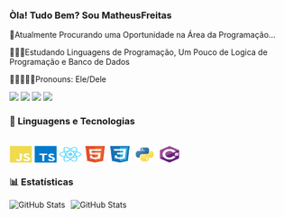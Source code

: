  ###  Òla! Tudo Bem? Sou MatheusFreitas

👷Atualmente Procurando uma Oportunidade na Área da Programação...

👨🏾‍🎓Estudando Linguagens de Programação, Um Pouco de Logica de Programação e Banco de Dados

👦🏾👱🏾‍♀️Pronouns: Ele/Dele
<p>
<div> 
  <a href="mailto:matheus.souza.freitas29@gmail.com"><img src="https://img.shields.io/badge/-Gmail-%23333?style=for-the-badge&logo=gmail&logoColor=red" target="_blank"></a>
  <a href="https://www.instagram.com/eae.theus0190/" target="_blank"><img src="https://img.shields.io/badge/-Instagram-%23E4405F?style=for-the-badge&logo=instagram&logoColor=white" target="_blank"></a>
 <a href="" target="_blank"><img src="https://img.shields.io/badge/Discord-7289DA?style=for-the-badge&logo=discord&logoColor=white" target="_blank"></a> 
  <a href="https://www.linkedin.com/in/matheus-souza-5a18a5236" target="_blank"><img src="https://img.shields.io/badge/-LinkedIn-%230077B5?style=for-the-badge&logo=linkedin&logoColor=white" target="_blank"></a> 
 </p>
  
  ### 🤖 Linguagens e Tecnologias
</div>
<div style="display: inline_block"><br>
  <img align="center" alt="Rafa-Js" height="30" width="40" src="https://raw.githubusercontent.com/devicons/devicon/master/icons/javascript/javascript-plain.svg">
  <img align="center" alt="Rafa-Ts" height="30" width="40" src="https://raw.githubusercontent.com/devicons/devicon/master/icons/typescript/typescript-plain.svg">
  <img align="center" alt="Rafa-React" height="30" width="40" src="https://raw.githubusercontent.com/devicons/devicon/master/icons/react/react-original.svg">
  <img align="center" alt="Rafa-HTML" height="30" width="40" src="https://raw.githubusercontent.com/devicons/devicon/master/icons/html5/html5-original.svg">
  <img align="center" alt="Rafa-CSS" height="30" width="40" src="https://raw.githubusercontent.com/devicons/devicon/master/icons/css3/css3-original.svg">
  <img align="center" alt="Rafa-Python" height="30" width="40" src="https://raw.githubusercontent.com/devicons/devicon/master/icons/python/python-original.svg">
  <img align="center" alt="Rafa-Csharp" height="30" width="40" src="https://raw.githubusercontent.com/devicons/devicon/master/icons/csharp/csharp-original.svg">
</div>
</p>

### 📊 Estatísticas
<p>
  <img 
    align="left" 
    alt="GitHub Stats" 
    height="190" 
    style="padding-right: 10px;" 
    src="https://github-readme-stats.vercel.app/api?username=MatheusFreitas&show_icons=true&theme=dracula&include_all_commits=true&locale=pt-br" 
  />
  
<img 
      align="left" 
      alt="GitHub Stats" 
      height="190" 
      style="padding-right: 10px;" 
      src="https://github-readme-stats.vercel.app/api/top-langs/?username=MatheusFreitas&theme=drakula&layout=compact&custom_title=Tecnologias&langs_count=9" 
  />

</p>
